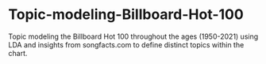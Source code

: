# Topic-modeling-Billboard-Hot-100
Topic modeling the Billboard Hot 100 throughout the ages (1950-2021) using LDA and insights from songfacts.com to define distinct topics within the chart.
